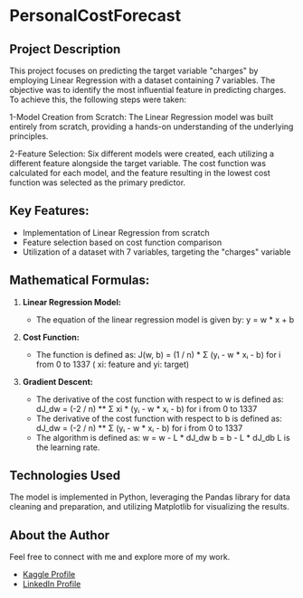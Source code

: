 # PersonalCostForecast

## Project Description
This project focuses on predicting the target variable "charges" by employing Linear Regression with a dataset containing 7 variables. The objective was to identify the most influential feature in predicting charges. To achieve this, the following steps were taken:

1-Model Creation from Scratch:
The Linear Regression model was built entirely from scratch, providing a hands-on understanding of the underlying principles.

2-Feature Selection:
Six different models were created, each utilizing a different feature alongside the target variable. The cost function was calculated for each model, and the feature resulting in the lowest cost function was selected as the primary predictor.

## Key Features:
- Implementation of Linear Regression from scratch
- Feature selection based on cost function comparison
- Utilization of a dataset with 7 variables, targeting the "charges" variable

## Mathematical Formulas:
1. **Linear Regression Model:**
   - The equation of the linear regression model is given by:
      y = w * x + b 

2. **Cost Function:**
   - The function is defined as:
      J(w, b) = (1 / n) * Σ (yᵢ - w * xᵢ - b)   for i from 0 to 1337 ( xi: feature and yi: target) 

3. **Gradient Descent:**
   - The derivative of the cost function with respect to w is defined as:
      dJ_dw = (-2 / n) ** Σ xi * (yᵢ - w * xᵢ - b)   for i from 0 to 1337 
   - The derivative of the cost function with respect to b is defined as:
      dJ_dw = (-2 / n) ** Σ (yᵢ - w * xᵢ - b)   for i from 0 to 1337 
   - The algorithm is defined as:
      w = w - L * dJ_dw 
      b = b - L * dJ_db 
     L is the learning rate.

## Technologies Used
The model is implemented in Python, leveraging the Pandas library for data cleaning and preparation, and utilizing Matplotlib for visualizing the results.
     
## About the Author
Feel free to connect with me and explore more of my work.

- [Kaggle Profile](https://www.kaggle.com/badrlakhal)
- [LinkedIn Profile](https://www.linkedin.com/in/badr-lakhal-721603276/)












